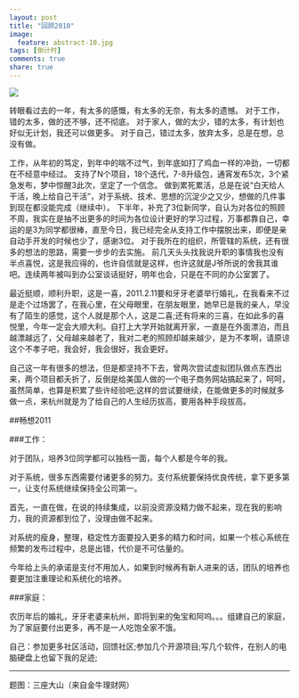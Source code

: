 ```yaml
---
layout: post
title: "回顾2010"
image:
  feature: abstract-10.jpg
tags: [倒计时]
comments: true
share: true
---
```


![](http://pic.yupoo.com/peigen123_v/Eonj2q8I/rQs0X.jpg)


转眼看过去的一年，有太多的感慨，有太多的无奈，有太多的遗憾。
对于工作，错的太多，做的还不够，还不彻底。
对于家人，做的太少，错的太多，有计划也好似无计划，我还可以做更多。
对于自己，错过太多，放弃太多，总是在想，总没有做。

工作，从年初的笃定，到年中的喘不过气，到年底如打了鸡血一样的冲劲，一切都在不经意中经过。
支持了N个项目，18个迭代，7-8升级包，通宵发布5次，3个紧急发布，梦中惊醒3此次，坚定了一个信念。
做到累死累活，总是在说“白天给人干活，晚上给自己干活”，对于系统、技术、思想的沉淀少之又少，想做的几件事到现在都没能完成（继续中）。
下半年，补充了3位新同学，自认为对各位的照顾不周，我实在是抽不出更多的时间为各位设计更好的学习过程，万事都靠自己，幸运的是3为同学都很棒，直至今日，我已经完全从支持工作中摆脱出来，即便是亲自动手开发的时候也少了，感谢3位。
对于我所在的组织，所管辖的系统，还有很多的想法的思路，需要一步步的去实施。
前几天头头找我说升职的事情我也没有半点喜悦，这是我应得的，也许自信就是这样，也许这就是J爷所说的舍我其谁吧。连续两年被叫到办公室谈话挺好，明年也会，只是在不同的办公室罢了。

最近挺顺，顺利升职，这是一喜，2011.2.11要和牙牙老婆举行婚礼，在我看来不过是走个过场罢了，在我心里，在父母眼里，在朋友眼里，她早已是我的亲人，早没有了陌生的感觉，这个人就是那个人，这是二喜;还有将来的三喜，在如此多的喜悦里，今年一定会大顺大利。自打上大学开始就离开家，一直是在外面漂泊，而且越漂越远了，父母越来越老了，我对二老的照顾却越来越少，是为不孝啊，请原谅这个不孝子吧，我会好，我会很好，我会更好。

自己这一年有很多的想法，但是都坚持不下去，曾两次尝试虚拟团队做点东西出来，两个项目都夭折了，反倒是给美国人做的一个电子商务网站搞起来了，呵呵，虽然简单，也算是积累了些许经验吧;这样的尝试要继续，在能做更多的时候就多做一点，来杭州就是为了给自己的人生经历拔高，要用各种手段拔高。


##畅想2011

###工作：

对于团队，培养3位同学都可以独档一面，每个人都是今年的我。

对于系统，很多东西需要付诸更多的努力。支付系统要保持优良传统，拿下更多第一，让支付系统继续保持全公司第一。

首先，一直在做，在说的持续集成，以前没资源没精力做不起来，现在我的影响力，我的资源都到位了，没理由做不起来。

对系统的瘦身，整理，稳定性方面要投入更多的精力和时间，如果一个核心系统在频繁的发布过程中，总是出错，代价是不可估量的。

今年给上头的承诺是支付不用加人，如果到时候再有新人进来的话，团队的培养也要更加注重理论和系统化的培养。

###家庭：

农历年后的婚礼，牙牙老婆来杭州，即将到来的兔宝和阿呜。。。组建自己的家庭，为了家庭要付出更多，再不是一人吃饱全家不饿。

自己：参加更多社区活动，回馈社区;参加几个开源项目;写几个软件，在别人的电脑硬盘上也留下我的足迹;

---
题图：三座大山（来自金牛理财网）
